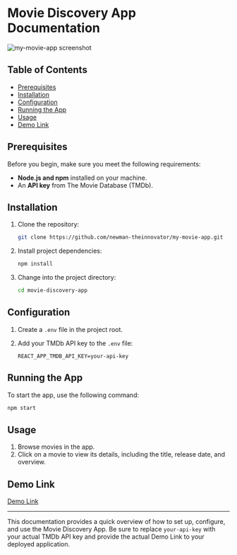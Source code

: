 # Movie Discovery App Documentation
![my-movie-app screenshot](https://github.com/newman-theinnovator/my-movie-app/assets/127159946/d9451c01-b76b-4922-ab96-3894314dc1a0)


## Table of Contents

- [Prerequisites](#prerequisites)
- [Installation](#installation)
- [Configuration](#configuration)
- [Running the App](#running-the-app)
- [Usage](#usage)
- [Demo Link](#demo-link)

## Prerequisites

Before you begin, make sure you meet the following requirements:

- **Node.js and npm** installed on your machine.
- An **API key** from The Movie Database (TMDb).

## Installation

1. Clone the repository:

   ```bash
   git clone https://github.com/newman-theinnovator/my-movie-app.git
   ```

2. Install project dependencies:

   ```bash
   npm install
   ```

3. Change into the project directory:

   ```bash
   cd movie-discovery-app
   ```

## Configuration

1. Create a `.env` file in the project root.

2. Add your TMDb API key to the `.env` file:

   ```env
   REACT_APP_TMDB_API_KEY=your-api-key
   ```

## Running the App

To start the app, use the following command:

```bash
npm start
```

## Usage

1. Browse movies in the app.
2. Click on a movie to view its details, including the title, release date, and overview.

## Demo Link

[Demo Link](https://my-movie-app-delta.vercel.app/)  

---

This documentation provides a quick overview of how to set up, configure, and use the Movie Discovery App. Be sure to replace `your-api-key` with your actual TMDb API key and provide the actual Demo Link to your deployed application.
